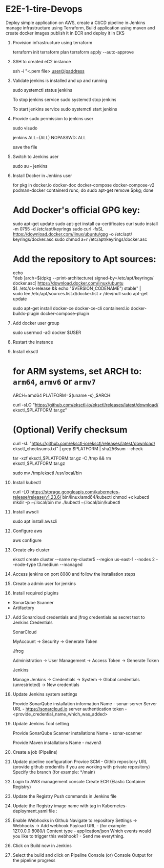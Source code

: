 # E2E-1-tire-Devops
Deploy simple application on AWS, create a CI/CD pipeline in Jenkins manage infrastructure using Terraform, Build application using maven and create docker images publish it in ECR and deploy it in EKS

1. Provision infrastructure using terraform

   terraform init
   terraform plan
   terraform apply --auto-approve

3. SSH to created eC2 instance

    ssh -i "<.pem file> <user@ipaddress>


4. Validate jenkins is installed and up and running

    sudo systemctl status jenkins

    To stop jenkins service
        sudo systemctl stop jenkins

    To start jenkins service
        sudo systemctl start jenkins


5. Provide sudo permission to jenkins user

    sudo visudo

    jenkins ALL=(ALL) NOPASSWD: ALL

    save the file

6. Switch to Jenkins user

    sudo su - jenkins


7. Install Docker in Jenkins user

    for pkg in docker.io docker-doc docker-compose docker-compose-v2    podman-docker containerd runc; do sudo apt-get remove $pkg; done
    # Add Docker's official GPG key:
    sudo apt-get update
    sudo apt-get install ca-certificates curl
    sudo install -m 0755 -d /etc/apt/keyrings
    sudo curl -fsSL https://download.docker.com/linux/ubuntu/gpg -o /etc/apt/   keyrings/docker.asc
    sudo chmod a+r /etc/apt/keyrings/docker.asc

    # Add the repository to Apt sources:
    echo \
      "deb [arch=$(dpkg --print-architecture) signed-by=/etc/apt/keyrings/  docker.asc] https://download.docker.com/linux/ubuntu \
      $(. /etc/os-release && echo "$VERSION_CODENAME") stable" | \
      sudo tee /etc/apt/sources.list.d/docker.list > /dev/null
    sudo apt-get update

    sudo apt-get install docker-ce docker-ce-cli containerd.io  docker-buildx-plugin docker-compose-plugin

8. Add docker user group

    sudo usermod -aG docker $USER

9. Restart the instance


10. Install eksctl

    # for ARM systems, set ARCH to: `arm64`, `armv6` or `armv7`
    ARCH=amd64
    PLATFORM=$(uname -s)_$ARCH

    curl -sLO "https://github.com/eksctl-io/eksctl/releases/latest/download/    eksctl_$PLATFORM.tar.gz"

    # (Optional) Verify checksum
    curl -sL "https://github.com/eksctl-io/eksctl/releases/latest/download/ eksctl_checksums.txt" | grep $PLATFORM | sha256sum --check

    tar -xzf eksctl_$PLATFORM.tar.gz -C /tmp && rm eksctl_$PLATFORM.tar.gz

    sudo mv /tmp/eksctl /usr/local/bin


11. Install kubectl

    curl -LO https://storage.googleapis.com/kubernetes-release/release/v1.23.6/ bin/linux/amd64/kubectl
    chmod +x kubectl
    mkdir -p ~/.local/bin
    mv ./kubectl ~/.local/bin/kubectl

12. Install awscli

    sudo apt install awscli

13. Configure aws

    aws configure

14. Create eks cluster

    eksctl create cluster --name my-cluster5 --region us-east-1 --nodes 2 --node-type t3.medium --managed

15. Access jenkins on port 8080 and follow the installation steps

16. Create a admin user for jenkins

17. Install required plugins
 - SonarQube Scanner
 - Artifactory

17. Add Sonarcloud credentials and jfrog credentials as secret text to Jenkins Credentials

    SonarCloud

    MyAccount -> Security -> Generate Token

    Jfrog

    Administration -> User Management -> Access Token -> Generate Token

    Jenkins

    Manage Jenkins -> Credentials -> System -> Global credentials (unrestricted) -> New credentials

18. Update Jenkins system settings

    Provide SonarQube installation information
    Name - sonar-server
    Server URL - https://sonarcloud.io
    server authentication token - <provide_credential_name_which_was_added>


19. Update Jenkins Tool setting

    Provide SonarQube Scanner installations
    Name - sonar-scanner

    Provide Maven installations
    Name - maven3

20. Create a job (Pipeline)

21. Update pipeline configuration
    Provice SCM - Githib repository URL
     (provide github credentils if you are working with private repository)
    Specify the branch (for example: */main)

22. Login to AWS management console
    Create ECR (Elastic Container Registry)

23. Update the Registry Push commands in Jenkins file

24. Update the Registry image name with tag in Kubernetes-deployment.yaml file
    <imagename>:<tag>

25. Enable Webhooks in Github
    Navigate to repository
    Settings -> Webhooks -> Add webhook
    Payload URL - <Provide Jenkins URL> (for example: 127.0.0.0:8080/)
    Content type - application/json
    Which events would you like to trigger this webhook? - Send me everything.

26. Click on Build now in Jenkins

27. Select the build and click on Pipeline Console (or) Console Output for the pipeline progress


